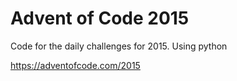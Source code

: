 # Advent of Code 2015

Code for the daily challenges for 2015. Using python

https://adventofcode.com/2015
